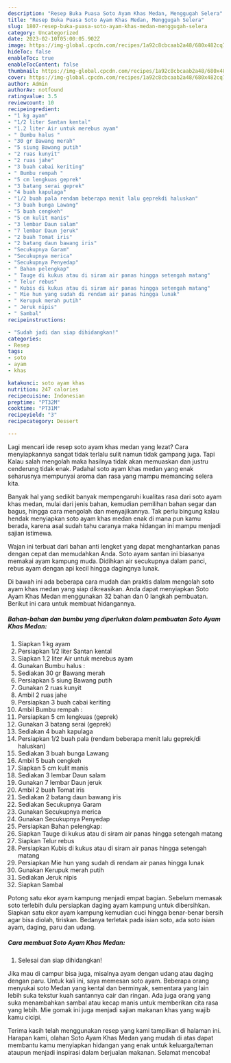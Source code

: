 ```yaml
---
description: "Resep Buka Puasa Soto Ayam Khas Medan, Menggugah Selera"
title: "Resep Buka Puasa Soto Ayam Khas Medan, Menggugah Selera"
slug: 1807-resep-buka-puasa-soto-ayam-khas-medan-menggugah-selera
category: Uncategorized
date: 2023-02-10T05:00:05.902Z
image: https://img-global.cpcdn.com/recipes/1a92c8cbcaab2a48/680x482cq70/soto-ayam-khas-medan-foto-resep-utama.jpg
hideToc: false
enableToc: true
enableTocContent: false
thumbnail: https://img-global.cpcdn.com/recipes/1a92c8cbcaab2a48/680x482cq70/soto-ayam-khas-medan-foto-resep-utama.jpg
cover: https://img-global.cpcdn.com/recipes/1a92c8cbcaab2a48/680x482cq70/soto-ayam-khas-medan-foto-resep-utama.jpg
author: Admin
authorAv: notfound
ratingvalue: 3.5
reviewcount: 10
recipeingredient:
- "1 kg ayam"
- "1/2 liter Santan kental"
- "1.2 liter Air untuk merebus ayam"
- " Bumbu halus "
- "30 gr Bawang merah"
- "5 siung Bawang putih"
- "2 ruas kunyit"
- "2 ruas jahe"
- "3 buah cabai keriting"
- " Bumbu rempah "
- "5 cm lengkuas geprek"
- "3 batang serai geprek"
- "4 buah kapulaga"
- "1/2 buah pala rendam beberapa menit lalu geprekdi haluskan"
- "3 buah bunga Lawang"
- "5 buah cengkeh"
- "5 cm kulit manis"
- "3 lembar Daun salam"
- "7 lembar Daun jeruk"
- "2 buah Tomat iris"
- "2 batang daun bawang iris"
- "Secukupnya Garam"
- "Secukupnya merica"
- "Secukupnya Penyedap"
- " Bahan pelengkap"
- " Tauge di kukus atau di siram air panas hingga setengah matang"
- " Telur rebus"
- " Kubis di kukus atau di siram air panas hingga setengah matang"
- " Mie hun yang sudah di rendam air panas hingga lunak"
- " Kerupuk merah putih"
- " Jeruk nipis"
- " Sambal"
recipeinstructions:

- "Sudah jadi dan siap dihidangkan!"
categories:
- Resep
tags:
- soto
- ayam
- khas

katakunci: soto ayam khas 
nutrition: 247 calories
recipecuisine: Indonesian
preptime: "PT32M"
cooktime: "PT31M"
recipeyield: "3"
recipecategory: Dessert

---
```



Lagi mencari ide resep soto ayam khas medan yang lezat? Cara menyiapkannya sangat tidak terlalu sulit namun tidak gampang juga. Tapi Kalau salah mengolah maka hasilnya tidak akan memuaskan dan justru cenderung tidak enak. Padahal soto ayam khas medan yang enak seharusnya mempunyai aroma dan rasa yang mampu memancing selera kita.


Banyak hal yang sedikit banyak mempengaruhi kualitas rasa dari soto ayam khas medan, mulai dari jenis bahan, kemudian pemilihan bahan segar dan bagus, hingga cara mengolah dan menyajikannya. Tak perlu bingung kalau hendak menyiapkan soto ayam khas medan enak di mana pun kamu berada, karena asal sudah tahu caranya maka hidangan ini mampu menjadi sajian istimewa.

Wajan ini terbuat dari bahan anti lengket yang dapat menghantarkan panas dengan cepat dan memudahkan Anda. Soto ayam santan ini biasanya memakai ayam kampung muda. Didihkan air secukupnya dalam panci, rebus ayam dengan api kecil hingga dagingnya lunak.


Di bawah ini ada beberapa cara mudah dan praktis dalam mengolah soto ayam khas medan yang siap dikreasikan. Anda dapat menyiapkan Soto Ayam Khas Medan menggunakan 32 bahan dan 0 langkah pembuatan. Berikut ini cara untuk membuat hidangannya.

<!--inarticleads1-->

##### Bahan-bahan dan bumbu yang diperlukan dalam pembuatan Soto Ayam Khas Medan:

1. Siapkan 1 kg ayam
1. Persiapkan 1/2 liter Santan kental
1. Siapkan 1.2 liter Air untuk merebus ayam
1. Gunakan  Bumbu halus :
1. Sediakan 30 gr Bawang merah
1. Persiapkan 5 siung Bawang putih
1. Gunakan 2 ruas kunyit
1. Ambil 2 ruas jahe
1. Persiapkan 3 buah cabai keriting
1. Ambil  Bumbu rempah :
1. Persiapkan 5 cm lengkuas (geprek)
1. Gunakan 3 batang serai (geprek)
1. Sediakan 4 buah kapulaga
1. Persiapkan 1/2 buah pala (rendam beberapa menit lalu geprek/di haluskan)
1. Sediakan 3 buah bunga Lawang
1. Ambil 5 buah cengkeh
1. Siapkan 5 cm kulit manis
1. Sediakan 3 lembar Daun salam
1. Gunakan 7 lembar Daun jeruk
1. Ambil 2 buah Tomat iris
1. Sediakan 2 batang daun bawang iris
1. Sediakan Secukupnya Garam
1. Gunakan Secukupnya merica
1. Gunakan Secukupnya Penyedap
1. Persiapkan  Bahan pelengkap:
1. Siapkan  Tauge di kukus atau di siram air panas hingga setengah matang
1. Siapkan  Telur rebus
1. Persiapkan  Kubis di kukus atau di siram air panas hingga setengah matang
1. Persiapkan  Mie hun yang sudah di rendam air panas hingga lunak
1. Gunakan  Kerupuk merah putih
1. Sediakan  Jeruk nipis
1. Siapkan  Sambal


Potong satu ekor ayam kampung menjadi empat bagian. Sebelum memasak soto terlebih dulu persiapkan daging ayam kampung untuk dibersihkan. Siapkan satu ekor ayam kampung kemudian cuci hingga benar-benar bersih agar bisa diolah, tiriskan. Bedanya terletak pada isian soto, ada soto isian ayam, daging, paru dan udang. 

<!--inarticleads2-->

##### Cara membuat Soto Ayam Khas Medan:


1. Selesai dan siap dihidangkan!

Jika mau di campur bisa juga, misalnya ayam dengan udang atau daging dengan paru. Untuk kali ini, saya memesan soto ayam. Beberapa orang menyukai soto Medan yang kental dan berminyak, sementara yang lain lebih suka tekstur kuah santannya cair dan ringan. Ada juga orang yang suka menambahkan sambal atau kecap manis untuk memberikan cita rasa yang lebih. Mie gomak ini juga menjadi sajian makanan khas yang wajib kamu cicipi. 

Terima kasih telah menggunakan resep yang kami tampilkan di halaman ini. Harapan kami, olahan Soto Ayam Khas Medan yang mudah di atas dapat membantu kamu menyiapkan hidangan yang enak untuk keluarga/teman ataupun menjadi inspirasi dalam berjualan makanan. Selamat mencoba!
